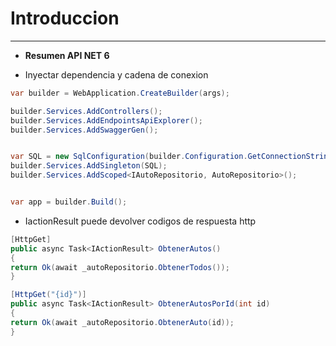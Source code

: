 # Introduccion
---

-  **Resumen API NET 6**

- Inyectar dependencia y cadena de conexion
```csharp
var builder = WebApplication.CreateBuilder(args);

builder.Services.AddControllers();
builder.Services.AddEndpointsApiExplorer();
builder.Services.AddSwaggerGen();


var SQL = new SqlConfiguration(builder.Configuration.GetConnectionString("SQLMS"));
builder.Services.AddSingleton(SQL);
builder.Services.AddScoped<IAutoRepositorio, AutoRepositorio>();


var app = builder.Build();
```

- IactionResult puede devolver codigos de respuesta http
```csharp
[HttpGet]
public async Task<IActionResult> ObtenerAutos()
{
return Ok(await _autoRepositorio.ObtenerTodos());
}

[HttpGet("{id}")]
public async Task<IActionResult> ObtenerAutosPorId(int id)
{
return Ok(await _autoRepositorio.ObtenerAuto(id));
}

```



